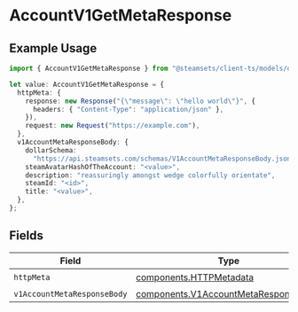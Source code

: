 # AccountV1GetMetaResponse

## Example Usage

```typescript
import { AccountV1GetMetaResponse } from "@steamsets/client-ts/models/operations";

let value: AccountV1GetMetaResponse = {
  httpMeta: {
    response: new Response("{\"message\": \"hello world\"}", {
      headers: { "Content-Type": "application/json" },
    }),
    request: new Request("https://example.com"),
  },
  v1AccountMetaResponseBody: {
    dollarSchema:
      "https://api.steamsets.com/schemas/V1AccountMetaResponseBody.json",
    steamAvatarHashOfTheAccount: "<value>",
    description: "reassuringly amongst wedge colorfully orientate",
    steamId: "<id>",
    title: "<value>",
  },
};
```

## Fields

| Field                                                                                        | Type                                                                                         | Required                                                                                     | Description                                                                                  |
| -------------------------------------------------------------------------------------------- | -------------------------------------------------------------------------------------------- | -------------------------------------------------------------------------------------------- | -------------------------------------------------------------------------------------------- |
| `httpMeta`                                                                                   | [components.HTTPMetadata](../../models/components/httpmetadata.md)                           | :heavy_check_mark:                                                                           | N/A                                                                                          |
| `v1AccountMetaResponseBody`                                                                  | [components.V1AccountMetaResponseBody](../../models/components/v1accountmetaresponsebody.md) | :heavy_minus_sign:                                                                           | OK                                                                                           |